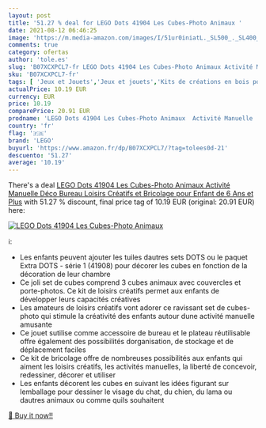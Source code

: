 ```yaml
---
layout: post
title: '51.27 % deal for LEGO Dots 41904 Les Cubes-Photo Animaux '
date: 2021-08-12 06:46:25
image: 'https://m.media-amazon.com/images/I/51ur0iniatL._SL500_._SL400_.jpg'
comments: true
category: ofertas
author: 'tole.es'
slug: 'B07XCXPCL7-fr LEGO Dots 41904 Les Cubes-Photo Animaux Activité Manuelle...'
sku: 'B07XCXPCL7-fr'
tags: [ 'Jeux et Jouets','Jeux et jouets','Kits de créations en bois pour enfants','Kits de loisirs créatifs','Loisirs créatifs','lego', ]
actualPrice: 10.19 EUR
currency: EUR
price: 10.19
comparePrice: 20.91 EUR
prodname: 'LEGO Dots 41904 Les Cubes-Photo Animaux  Activité Manuelle  Déco Bureau  Loisirs Créatifs et Bricolage pour Enfant de 6 Ans et Plus'
country: 'fr'
flag: '🇫🇷'
brand: 'LEGO'
buyurl: 'https://www.amazon.fr/dp/B07XCXPCL7/?tag=tolees0d-21'
descuento: '51.27'
average: '10.19'
---
```


There's a deal [LEGO Dots 41904 Les Cubes-Photo Animaux  Activité Manuelle  Déco Bureau  Loisirs Créatifs et Bricolage pour Enfant de 6 Ans et Plus](https://www.amazon.fr/dp/B07XCXPCL7/?tag=tolees0d-21)  with  51.27 % discount, final price tag of  10.19 EUR (original: 20.91 EUR) here:

[![LEGO Dots 41904 Les Cubes-Photo Animaux ](https://m.media-amazon.com/images/I/51ur0iniatL._SL500_._SL400_.jpg)](https://www.amazon.fr/dp/B07XCXPCL7/?tag=tolees0d-21)

ℹ️:

- Les enfants peuvent ajouter les tuiles dautres sets DOTS ou le paquet Extra DOTS - série 1 (41908) pour décorer les cubes en fonction de la décoration de leur chambre
- Ce joli set de cubes comprend 3 cubes animaux avec couvercles et porte-photos. Ce kit de loisirs créatifs permet aux enfants de développer leurs capacités créatives
- Les amateurs de loisirs créatifs vont adorer ce ravissant set de cubes-photo qui stimule la créativité des enfants autour dune activité manuelle amusante
- Ce jouet sutilise comme accessoire de bureau et le plateau réutilisable offre également des possibilités dorganisation, de stockage et de déplacement faciles
- Ce kit de bricolage offre de nombreuses possibilités aux enfants qui aiment les loisirs créatifs, les activités manuelles, la liberté de concevoir, redessiner, décorer et utiliser
- Les enfants décorent les cubes en suivant les idées figurant sur lemballage pour dessiner le visage du chat, du chien, du lama ou dautres animaux ou comme quils souhaitent

[🛒 Buy it now!!](https://www.amazon.fr/dp/B07XCXPCL7/?tag=tolees0d-21)
